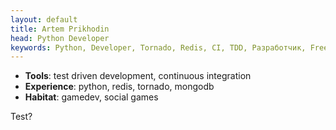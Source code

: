 ```yaml
---
layout: default
title: Artem Prikhodin
head: Python Developer
keywords: Python, Developer, Tornado, Redis, CI, TDD, Разработчик, Freelance, Artem Prikhodin, Артем Приходин, Backend
---
```


* **Tools**: test driven development, continuous integration
* **Experience**: python, redis, tornado, mongodb
* **Habitat**: gamedev, social games

Test?